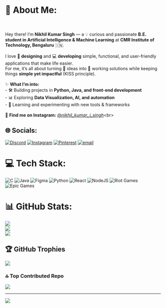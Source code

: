 # 💫 About Me:
<br><br>Hey there! I’m **Nikhil Kumar Singh** — a 💡 curious and passionate **B.E. student in Artificial Intelligence & Machine Learning** at **CMR Institute of Technology, Bengaluru** 🇮🇳.  <br><br>I love 🎨 **designing** and 💻 **developing** simple, functional, and user-friendly applications that make life easier.  <br>For me, it’s all about turning 💭 ideas into 🚀 working solutions while keeping things **simple yet impactful** (KISS principle).  <br><br>✨ **What I’m into:**  <br>- 🛠 Building projects in **Python, Java, and front-end development**  <br>- 📊 Exploring **Data Visualization, AI, and automation**  <br>- 🧠 Learning and experimenting with new tools & frameworks  <br><br>📸 **Find me on Instagram:** [@_nikhil_kumar_j_singh_](https://instagram.com/_nikhil_kumar_j_singh_)<br>


## 🌐 Socials:
[![Discord](https://img.shields.io/badge/Discord-%237289DA.svg?logo=discord&logoColor=white)](https://discord.gg/.n_k_s.) [![Instagram](https://img.shields.io/badge/Instagram-%23E4405F.svg?logo=Instagram&logoColor=white)](https://instagram.com/_nikhil_kumar_j_singh_) [![Pinterest](https://img.shields.io/badge/Pinterest-%23E60023.svg?logo=Pinterest&logoColor=white)](https://pinterest.com/HM_sNoW) [![email](https://img.shields.io/badge/Email-D14836?logo=gmail&logoColor=white)](mailto:jagang170@gmail.com) 

# 💻 Tech Stack:
![C](https://img.shields.io/badge/c-%2300599C.svg?style=for-the-badge&logo=c&logoColor=white) ![Java](https://img.shields.io/badge/java-%23ED8B00.svg?style=for-the-badge&logo=openjdk&logoColor=white) ![Figma](https://img.shields.io/badge/figma-%23F24E1E.svg?style=for-the-badge&logo=figma&logoColor=white) ![Python](https://img.shields.io/badge/python-3670A0?style=for-the-badge&logo=python&logoColor=ffdd54) ![React](https://img.shields.io/badge/react-%2320232a.svg?style=for-the-badge&logo=react&logoColor=%2361DAFB) ![NodeJS](https://img.shields.io/badge/node.js-6DA55F?style=for-the-badge&logo=node.js&logoColor=white) ![Riot Games](https://img.shields.io/badge/riotgames-D32936.svg?style=for-the-badge&logo=riotgames&logoColor=white) ![Epic Games](https://img.shields.io/badge/epicgames-%23313131.svg?style=for-the-badge&logo=epicgames&logoColor=white)
# 📊 GitHub Stats:
![](https://github-readme-stats.vercel.app/api?username=HMxNikhil&theme=aura_dark&hide_border=false&include_all_commits=false&count_private=false)<br/>
![](https://nirzak-streak-stats.vercel.app/?user=HMxNikhil&theme=aura_dark&hide_border=false)<br/>
![](https://github-readme-stats.vercel.app/api/top-langs/?username=HMxNikhil&theme=aura_dark&hide_border=false&include_all_commits=false&count_private=false&layout=compact)

## 🏆 GitHub Trophies
![](https://github-profile-trophy.vercel.app/?username=HMxNikhil&theme=aura&no-frame=false&no-bg=true&margin-w=4)

### 🔝 Top Contributed Repo
![](https://github-contributor-stats.vercel.app/api?username=HMxNikhil&limit=5&theme=aura&combine_all_yearly_contributions=true)

---
[![](https://visitcount.itsvg.in/api?id=HMxNikhil&icon=0&color=13)](https://visitcount.itsvg.in)

<!-- Proudly created with GPRM ( https://gprm.itsvg.in ) -->

